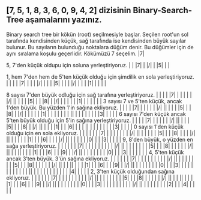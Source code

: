 ## [7, 5, 1, 8, 3, 6, 0, 9, 4, 2] dizisinin Binary-Search-Tree aşamalarını yazınız.

Binary search tree bir kökün (root) seçilmesiyle başlar. Seçilen root'un sol tarafında kendisinden küçük, sağ tarafında ise kendisinden büyük sayılar bulunur. Bu sayıların bulunduğu noktalara düğüm denir. Bu düğümler için de aynı sıralama koşulu geçerlidir.
Kökümüzü 7 seçelim.
|7|


5, 7'den küçük oldupu için soluna yerleştiriyoruz.
| | |7|
| |/| |
|5| | |


1, hem 7'den hem de 5'ten küçük olduğu için şimdilik en sola yerleştiriyoruz.
| | | | |7|
| | | |/| |
| | |5| | |
| |/| | | |
|1| | | | |


8 sayısı 7'den büyük odluğu için sağ tarafına yerleştiriyoruz.
| | | | |7| | |
| | | |/| |\| |
| | |5| | | |8|
| |/| | | | | |
|1| | | | | | |
3 sayısı 7 ve 5'ten küçük, ancak 1'den büyük. Bu yüzden 1'in sağına ekliyoruz.
| | | | |7| | |
| | | |/| |\| |
| | |5| | | |8|
| |/| | | | | |
|1| | | | | | |
| |\| | | | | |
| | |3| | | | |
6 sayısı 7'den küçük ancak 5'ten büyük olduğu için 5'in sağına yerleştiriyoruz.
| | | | |7| | |
| | | |/| |\| |
| | |5| | | |8|
| |/| |\| | | |
|1| | | |6| | |
| |\| | | | | |
| | |3| | | | |
0 sayısı 1'den küçük olduğu için en sola ekliyoruz.
| | | | | | |7| | |
| | | | | |/| |\| |
| | | | |5| | | |8|
| | | |/| |\| | | |
| | |1| | | |6| | |
| |/| |\| | | | | |
|0| | | |3| | | | |
9, 8'den büyük, o yüzden en sağa yerleştiriyoruz.
| | | | | | |7| | | | |
| | | | | |/| |\| | | |
| | | | |5| | | |8| | |
| | | |/| |\| | | |\| |
| | |1| | | |6| | | |9|
| |/| |\| | | | | | | |
|0| | | |3| | | | | | |
4, 5'ten küçük ancak 3'ten büyük. 3'ün sağına ekliyoruz.
| | | | | | |7| | | | |
| | | | | |/| |\| | | |
| | | | |5| | | |8| | |
| | | |/| |\| | | |\| |
| | |1| | | |6| | | |9|
| |/| |\| | | | | | | |
|0| | | |3| | | | | | |
| | | | | |\| | | | | |
| | | | | | |4| | | | |
2, 3'ten küçük olduğundan sağına ekliyoruz.
| | | | | | |7| | | | |
| | | | | |/| |\| | | |
| | | | |5| | | |8| | |
| | | |/| |\| | | |\| |
| | |1| | | |6| | | |9|
| |/| |\| | | | | | | |
|0| | | |3| | | | | | |
| | | |/| |\| | | | | |
| | |2| | | |4| | | | |
